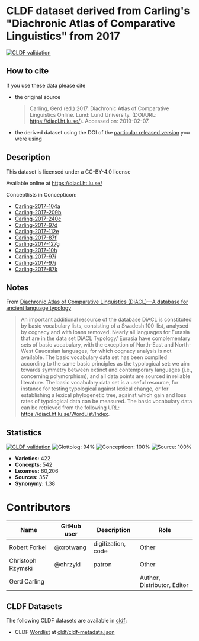 # CLDF dataset derived from Carling's "Diachronic Atlas of Comparative Linguistics" from 2017

[![CLDF validation](https://github.com/lexibank/diacl/workflows/CLDF-validation/badge.svg)](https://github.com/lexibank/diacl/actions?query=workflow%3ACLDF-validation)

## How to cite

If you use these data please cite
- the original source
  > Carling, Gerd (ed.) 2017. Diachronic Atlas of Comparative Linguistics Online. Lund: Lund University. (DOI/URL: https://diacl.ht.lu.se/). Accessed on: 2019-02-07.
- the derived dataset using the DOI of the [particular released version](../../releases/) you were using

## Description


This dataset is licensed under a CC-BY-4.0 license

Available online at https://diacl.ht.lu.se/


Conceptlists in Concepticon:
- [Carling-2017-104a](https://concepticon.clld.org/contributions/Carling-2017-104a)
- [Carling-2017-209b](https://concepticon.clld.org/contributions/Carling-2017-209b)
- [Carling-2017-240c](https://concepticon.clld.org/contributions/Carling-2017-240c)
- [Carling-2017-97d](https://concepticon.clld.org/contributions/Carling-2017-97d)
- [Carling-2017-112e](https://concepticon.clld.org/contributions/Carling-2017-112e)
- [Carling-2017-87f](https://concepticon.clld.org/contributions/Carling-2017-87f)
- [Carling-2017-127g](https://concepticon.clld.org/contributions/Carling-2017-127g)
- [Carling-2017-10h](https://concepticon.clld.org/contributions/Carling-2017-10h)
- [Carling-2017-97i](https://concepticon.clld.org/contributions/Carling-2017-97i)
- [Carling-2017-97j](https://concepticon.clld.org/contributions/Carling-2017-97j)
- [Carling-2017-87k](https://concepticon.clld.org/contributions/Carling-2017-87k)
## Notes

From [Diachronic Atlas of Comparative Linguistics (DiACL)—A database for ancient language typology](https://journals.plos.org/plosone/article?id=10.1371/journal.pone.0205313#sec006)

> An important additional resource of the database DiACL is constituted by basic vocabulary lists, consisting of a Swadesh 100-list, analysed by cognacy and with loans removed. Nearly all languages for Eurasia that are in the data set DiACL Typology/ Eurasia have complementary sets of basic vocabulary, with the exception of North-East and North-West Caucasian languages, for which cognacy analysis is not available. The basic vocabulary data set has been compiled according to the same basic principles as the typological set: we aim towards symmetry between extinct and contemporary languages (i.e., concerning polymorphism), and all data points are sourced in reliable literature. The basic vocabulary data set is a useful resource, for instance for testing typological against lexical change, or for establishing a lexical phylogenetic tree, against which gain and loss rates of typological data can be measured. The basic vocabulary data can be retrieved from the following URL: https://diacl.ht.lu.se/WordList/Index.




## Statistics


[![CLDF validation](https://github.com/lexibank/diacl/workflows/CLDF-validation/badge.svg)](https://github.com/lexibank/diacl/actions?query=workflow%3ACLDF-validation)
![Glottolog: 94%](https://img.shields.io/badge/Glottolog-94%25-green.svg "Glottolog: 94%")
![Concepticon: 100%](https://img.shields.io/badge/Concepticon-100%25-brightgreen.svg "Concepticon: 100%")
![Source: 100%](https://img.shields.io/badge/Source-100%25-brightgreen.svg "Source: 100%")

- **Varieties:** 422
- **Concepts:** 542
- **Lexemes:** 60,206
- **Sources:** 357
- **Synonymy:** 1.38

# Contributors

Name               | GitHub user  | Description                          | Role
---                | ---          | ---                                  | ---
Robert Forkel | @xrotwang   | digitization, code        | Other
Christoph Rzymski        | @chrzyki       | patron     | Other
Gerd Carling | | | Author, Distributor, Editor




## CLDF Datasets

The following CLDF datasets are available in [cldf](cldf):

- CLDF [Wordlist](https://github.com/cldf/cldf/tree/master/modules/Wordlist) at [cldf/cldf-metadata.json](cldf/cldf-metadata.json)